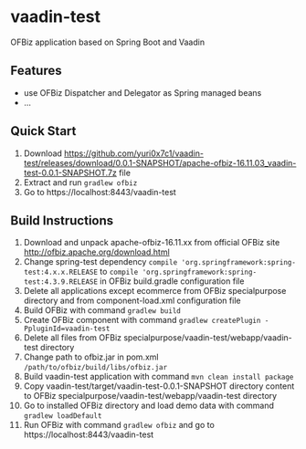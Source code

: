 # vaadin-test
OFBiz application based on Spring Boot and Vaadin

## Features
+ use OFBiz Dispatcher and Delegator as Spring managed beans
+ ...

## Quick Start
1. Download https://github.com/yuri0x7c1/vaadin-test/releases/download/0.0.1-SNAPSHOT/apache-ofbiz-16.11.03_vaadin-test-0.0.1-SNAPSHOT.7z file
2. Extract and run `gradlew ofbiz`
3. Go to https://localhost:8443/vaadin-test

## Build Instructions
1. Download and unpack apache-ofbiz-16.11.xx from official OFBiz site http://ofbiz.apache.org/download.html
2. Change spring-test dependency `compile 'org.springframework:spring-test:4.x.x.RELEASE` to `compile 'org.springframework:spring-test:4.3.9.RELEASE` in OFBiz build.gradle configuration file
3. Delete all applications except ecommerce from OFBiz specialpurpose directory and from component-load.xml configuration file
4. Build OFBiz with command `gradlew build`
5. Create OFBiz component with command `gradlew createPlugin -PpluginId=vaadin-test`
6. Delete all files from OFBiz specialpurpose/vaadin-test/webapp/vaadin-test directory
7. Change path to ofbiz.jar in pom.xml `/path/to/ofbiz/build/libs/ofbiz.jar`
8. Build vaadin-test application with command `mvn clean install package`
9. Copy vaadin-test/target/vaadin-test-0.0.1-SNAPSHOT directory content to OFBiz specialpurpose/vaadin-test/webapp/vaadin-test directory
10. Go to installed OFBiz directory and load demo data with command `gradlew loadDefault`
11. Run OFBiz with command `gradlew ofbiz` and go to https://localhost:8443/vaadin-test

